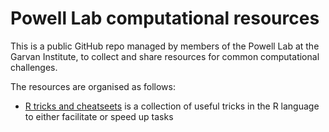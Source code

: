 # Powell Lab computational resources

This is a public GitHub repo managed by members of the Powell Lab at the Garvan Institute, to collect and share resources for common computational challenges.

The resources are organised as follows:

* [R tricks and cheatseets](R_tricks.md) is a collection of useful tricks in the R language to either facilitate or speed up tasks
